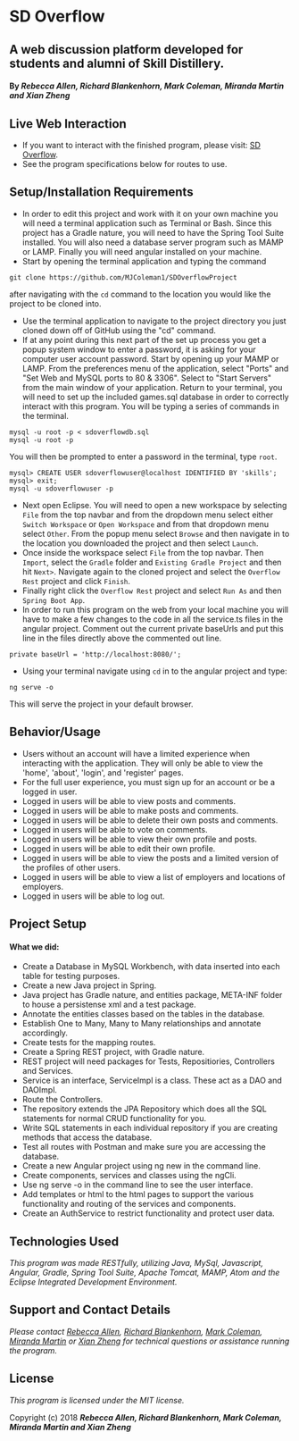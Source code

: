 # SD Overflow

## A web discussion platform developed for students and alumni of Skill Distillery.

#### By _**Rebecca Allen, Richard Blankenhorn, Mark Coleman, Miranda Martin and Xian Zheng**_

## Live Web Interaction

* If you want to interact with the finished program, please visit: [SD Overflow](http://18.216.14.184:8080/OverflowRest/).
* See the program specifications below for routes to use.

## Setup/Installation Requirements

* In order to edit this project and work with it on your own machine you will need a terminal application such as Terminal or Bash. Since this project has a Gradle nature, you will need to have the Spring Tool Suite installed. You will also need a database server program such as MAMP or LAMP. Finally you will need angular installed on your machine.
* Start by opening the terminal application and typing the command
```
git clone https://github.com/MJColeman1/SDOverflowProject
```
after navigating with the `cd` command to the location you would like the project to be cloned into.
* Use the terminal application to navigate to the project directory you just cloned down off of GitHub using the "cd" command.
* If at any point during this next part of the set up process you get a popup system window to enter a password, it is asking for your computer user account password. Start by opening up your MAMP or LAMP. From the preferences menu of the application, select "Ports" and "Set Web and MySQL ports to 80 & 3306". Select to "Start Servers" from the main window of your application. Return to your terminal, you will need to set up the included games.sql database in order to correctly interact with this program. You will be typing a series of commands in the terminal.
```
mysql -u root -p < sdoverflowdb.sql
mysql -u root -p
```
You will then be prompted to enter a password in the terminal, type `root`.
```
mysql> CREATE USER sdoverflowuser@localhost IDENTIFIED BY 'skills';
mysql> exit;
mysql -u sdoverflowuser -p
```
* Next open Eclipse. You will need to open a new workspace by selecting `File` from the top navbar and from the dropdown menu select either `Switch Workspace` or `Open Workspace` and from that dropdown menu select `Other`. From the popup menu select `Browse` and then navigate in to the location you downloaded the project and then select `Launch`.
* Once inside the workspace select `File` from the top navbar. Then `Import`, select the `Gradle` folder and `Existing Gradle Project` and then hit `Next>`. Navigate again to the cloned project and select the `Overflow Rest` project and click `Finish`.
* Finally right click the `Overflow Rest` project and select `Run As` and then `Spring Boot App`.
* In order to run this program on the web from your local machine you will have to make a few changes to the code in all the service.ts files in the angular project. Comment out the current private baseUrls and put this line in the files directly above the commented out line.
```
private baseUrl = 'http://localhost:8080/';
```
* Using your terminal navigate using `cd` in to the angular project and type:
```
ng serve -o
```
This will serve the project in your default browser.

## Behavior/Usage
* Users without an account will have a limited experience when interacting with the application. They will only be able to view the 'home', 'about', 'login', and 'register' pages.
* For the full user experience, you must sign up for an account or be a logged in user.
* Logged in users will be able to view posts and comments.
* Logged in users will be able to make posts and comments.
* Logged in users will be able to delete their own posts and comments.
* Logged in users will be able to vote on comments.
* Logged in users will be able to view their own profile and posts.
* Logged in users will be able to edit their own profile.
* Logged in users will be able to view the posts and a limited version of the profiles of other users.
* Logged in users will be able to view a list of employers and locations of employers.
* Logged in users will be able to log out.

## Project Setup
#### What we did:
* Create a Database in MySQL Workbench, with data inserted into each table for testing purposes.
* Create a new Java project in Spring.
* Java project has Gradle nature, and entities package, META-INF folder to house a persistense xml and a test package.
* Annotate the entities classes based on the tables in the database.
* Establish One to Many, Many to Many relationships and annotate accordingly.
* Create tests for the mapping routes.
* Create a Spring REST project, with Gradle nature.
* REST project will need packages for Tests, Repositiories, Controllers and Services.
* Service is an interface, ServiceImpl is a class. These act as a DAO and DAOImpl.
* Route the Controllers.
* The repository extends the JPA Repository which does all the SQL statements for normal CRUD functionality for you.
* Write SQL statements in each individual repository if you are creating methods that access the database.
* Test all routes with Postman and make sure you are accessing the database.
* Create a new Angular project using ng new in the command line.
* Create components, services and classes using the ngCli.
* Use ng serve -o in the command line to see the user interface.
* Add templates or html to the html pages to support the various functionality and routing of the services and components.
* Create an AuthService to restrict functionality and protect user data.

## Technologies Used

_This program was made RESTfully, utilizing Java, MySql, Javascript, Angular, Gradle, Spring Tool Suite, Apache Tomcat, MAMP, Atom and the Eclipse Integrated Development Environment._

## Support and Contact Details

_Please contact [Rebecca Allen](RebeccaZarsky@gmail.com), [Richard Blankenhorn](rsbnq6@yahoo.com), [Mark Coleman](setyourgoalsss@gmail.com), [Miranda Martin](chopsticksally@yahoo.com) or [Xian Zheng](zhengx2012@fau.edu) for technical questions or assistance running the program._

## License

_This program is licensed under the MIT license._

Copyright (c) 2018 **_Rebecca Allen, Richard Blankenhorn, Mark Coleman, Miranda Martin and Xian Zheng_**
